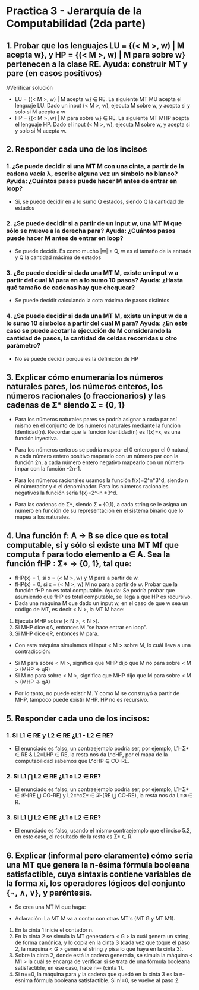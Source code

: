 # Practica 3 - Jerarquía de la Computabilidad (2da parte)

## 1.  Probar que los lenguajes LU = {(< M >, w) | M acepta w}, y HP = {(< M >, w) | M para sobre w} pertenecen a la clase RE. Ayuda: construir MT y pare (en casos positivos)

//Verificar solución
 * LU = {(< M >, w) | M acepta w} ∈ RE. La siguiente MT MU acepta el lenguaje LU. Dado un input (< M >, w), ejecuta M sobre w, y acepta si y solo si M acepta a w
 * HP = {(< M >, w) | M para sobre w} ∈ RE. La siguiente MT MHP acepta el lenguaje HP. Dado el input (< M >, w), ejecuta M sobre w, y acepta si y solo si M acepta w.

## 2. Responder cada uno de los incisos
 ### 1. ¿Se puede decidir si una MT M con una cinta, a partir de la cadena vacía λ, escribe alguna vez un símbolo no blanco? Ayuda: ¿Cuántos pasos puede hacer M antes de entrar en loop?
  * Si, se puede decidir en a lo sumo Q estados, siendo Q la cantidad de estados

 ### 2. ¿Se puede decidir si a partir de un input w, una MT M que sólo se mueve a la derecha para? Ayuda: ¿Cuántos pasos puede hacer M antes de entrar en loop?
  * Se puede decidir. Es como mucho |w| + Q, w es el tamaño de la entrada y Q la cantidad mácima de estados
 
 ### 3. ¿Se puede decidir si dada una MT M, existe un input w a partir del cual M para en a lo sumo 10 pasos? Ayuda: ¿Hasta qué tamaño de cadenas hay que chequear?
  * Se puede decidir calculando la cota máxima de pasos distintos
 ### 4. ¿Se puede decidir si dada una MT M, existe un input w de a lo sumo 10 símbolos a partir del cual M para? Ayuda: ¿En este caso se puede acotar la ejecución de M considerando la cantidad de pasos, la cantidad de celdas recorridas u otro parámetro?
  * No se puede decidir porque es la definición de HP

## 3. Explicar cómo enumeraría los números naturales pares, los números enteros, los números racionales (o fraccionarios) y las cadenas de Ʃ* siendo Ʃ = {0, 1}
  * Para los números naturales pares se podría asignar a cada par así mismo en el conjunto de los números naturales mediante la función Identidad(n). Recordar que la función Identidad(n) es f(x)=x, es una función inyectiva.

  * Para los números enteros se podría mapear el 0 entero por el 0 natural, a cada número entero positivo mapearlo con un número par con la función 2n, a cada número entero negativo mapearlo con un número impar con la función -2n-1.

  * Para los números racionales usamos la función f(x)=2^n*3^d, siendo n el númerador y d el denominador. Para los números racionales negativos la función sería f(x)=2^-n *3^d.

  * Para las cadenas de Ʃ*, siendo Ʃ = {0,1}, a cada string se le asigna un número en función de su representación en el sistema binario que lo mapea a los naturales.

## 4. Una función f: A -> B se dice que es total computable, si y sólo si existe una MT Mf que computa f para todo elemento a ∈ A. Sea la función fHP : Ʃ* -> {0, 1}, tal que:
 * fHP(x) = 1, si x = (< M >, w) y M para a partir de w.
 * fHP(x) = 0, si x = (< M >, w) M no para a partir de w. 
Probar que la función fHP no es total computable. Ayuda: Se podría probar que asumiendo que fHP es total computable, se llega a que HP es recursivo.
  * Dada una máquina M que dado un input w, en el caso de que w sea un código de MT, es decir < N >, la MT M hace:
   1. Ejecuta MHP sobre (< N >, < N >).
   2. Si MHP dice qA, entonces M "se hace entrar en loop".
   3. Si MHP dice qR, entonces M para.
  * Con esta máquina simulamos el input < M > sobre M, lo cuál lleva a una contradicción:
   + Si M para sobre < M >, significa que MHP dijo que M no para sobre < M > (MHP -> qR)
   + Si M no para sobre < M >, significa que MHP dijo que M para sobre < M > (MHP -> qA)
  * Por lo tanto, no puede existir M. Y como M se construyó a partir de MHP, tampoco puede existir MHP. HP no es recursivo.

## 5. Responder cada uno de los incisos:
 ### 1. Si L1 ∈ RE y L2 ∈ RE ¿L1 - L2 ∈ RE?
  * El enunciado es falso, un contraejemplo podría ser, por ejemplo, L1=Ʃ* ∈ RE & L2=LHP ∈ RE, la resta nos da L^cHP, por el mapa de la computabilidad sabemos que L^cHP ∈ CO-RE.
 ### 2. Si L1 ⋂ L2 ∈ RE ¿L1 o L2 ∈ RE?
  * El enunciado es falso, un contraejemplo podría ser, por ejemplo, L1=Ʃ* ∈ 𝓛-(RE ⋃ CO-RE) y L2=^cƩ* ∈ 𝓛-(RE ⋃ CO-RE), la resta nos da L=∅ ∈ R.
 ### 3. Si L1 ⋃ L2 ∈ RE ¿L1 o L2 ∈ RE?
  * El enunciado es falso, usando el mismo contraejemplo que el inciso 5.2, en este caso, el resultado de la resta es Ʃ* ∈ R.


## 6. Explicar (informal pero claramente) cómo sería una MT que genera la n-ésima fórmula booleana satisfactible, cuya sintaxis contiene variables de la forma xi, los operadores lógicos del conjunto {¬, ∧, ∨}, y paréntesis.
  * Se crea una MT M que haga:
   + Aclaración: La MT M va a contar con otras MT's (MT G y MT M1).
   1. En la cinta 1 inicie el contador n.
   2. En la cinta 2 se simula la MT generadora < G > la cuál genera un string, de forma canónica, y lo copia en la cinta 3 (cada vez que toque el paso 2, la máquina < G > genera el string y pisa lo que haya en la cinta 3).
   3. Sobre la cinta 2, donde está la cadena generada, se simula la máquina < M1 > la cuál se encarga de verificar si se trata de una fórmula booleana satisfactible, en ese caso, hace n-- (cinta 1).
   4. Si n==0, la máquina para y la cadena que quedó en la cinta 3 es la n-ésnima fórmula booleana satisfactible. Si n!=0, se vuelve al paso 2.